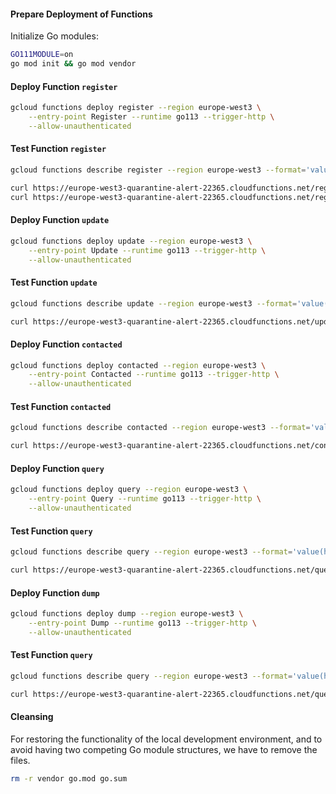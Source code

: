#### Prepare Deployment of Functions

Initialize Go modules:

```bash
GO111MODULE=on
go mod init && go mod vendor
```

#### Deploy Function ```register```
```bash
gcloud functions deploy register --region europe-west3 \
    --entry-point Register --runtime go113 --trigger-http \
    --allow-unauthenticated
```

#### Test Function ```register```
```bash
gcloud functions describe register --region europe-west3 --format='value(httpsTrigger.url)'

curl https://europe-west3-quarantine-alert-22365.cloudfunctions.net/register -d '{}'
curl https://europe-west3-quarantine-alert-22365.cloudfunctions.net/register -d '{}'
```

#### Deploy Function ```update```
```bash
gcloud functions deploy update --region europe-west3 \
    --entry-point Update --runtime go113 --trigger-http \
    --allow-unauthenticated
```

#### Test Function ```update```
```bash
gcloud functions describe update --region europe-west3 --format='value(httpsTrigger.url)'

curl https://europe-west3-quarantine-alert-22365.cloudfunctions.net/update -d '{"reporter":"<existing ID>","contagious":true}'
```

#### Deploy Function ```contacted```
```bash
gcloud functions deploy contacted --region europe-west3 \
    --entry-point Contacted --runtime go113 --trigger-http \
    --allow-unauthenticated
```

#### Test Function ```contacted```
```bash
gcloud functions describe contacted --region europe-west3 --format='value(httpsTrigger.url)'

curl https://europe-west3-quarantine-alert-22365.cloudfunctions.net/contacted -d '{"reporter":"<1st existing ID>","contact":"<2nd existing ID>"}'
```

#### Deploy Function ```query```
```bash
gcloud functions deploy query --region europe-west3 \
    --entry-point Query --runtime go113 --trigger-http \
    --allow-unauthenticated
```

#### Test Function ```query```
```bash
gcloud functions describe query --region europe-west3 --format='value(httpsTrigger.url)'

curl https://europe-west3-quarantine-alert-22365.cloudfunctions.net/query -d '{"requester":"<1st existing ID>"}'
```

#### Deploy Function ```dump```
```bash
gcloud functions deploy dump --region europe-west3 \
    --entry-point Dump --runtime go113 --trigger-http \
    --allow-unauthenticated
```

#### Test Function ```query```
```bash
gcloud functions describe query --region europe-west3 --format='value(httpsTrigger.url)'

curl https://europe-west3-quarantine-alert-22365.cloudfunctions.net/query -d '{"requester":"<1st existing ID>"}'
```

#### Cleansing

For restoring the functionality of the local development environment, 
and to avoid having two competing Go module structures, 
we have to remove the files.

```bash
rm -r vendor go.mod go.sum
```